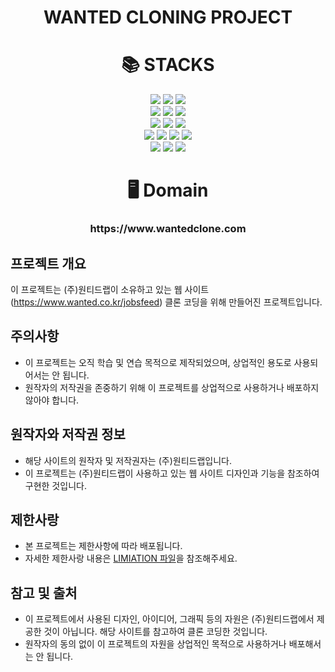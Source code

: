 <div align=center><h1> WANTED CLONING PROJECT </h1></div>

<div align=center><h1>📚 STACKS</h1></div>

<div align=center>
  <img src="https://img.shields.io/badge/html5-E34F26?style=for-the-badge&logo=html5&logoColor=white">
  <img src="https://img.shields.io/badge/css-1572B6?style=for-the-badge&logo=css3&logoColor=white">
  <img src="https://img.shields.io/badge/tailwind-06B6D4?style=for-the-badge&logo=tailwind&logoColor=white">
  <br>
  <img src="https://img.shields.io/badge/javascript-F7DF1E?style=for-the-badge&logo=javascript&logoColor=black">
  <img src="https://img.shields.io/badge/react-61DAFB?style=for-the-badge&logo=react&logoColor=black">
  <img src="https://img.shields.io/badge/node.js-339933?style=for-the-badge&logo=Node.js&logoColor=white">
  <br>
  <img src="https://img.shields.io/badge/python-3776AB?style=for-the-badge&logo=python&logoColor=white">
  <img src="https://img.shields.io/badge/django-092E20?style=for-the-badge&logo=django&logoColor=white">
  <img src="https://img.shields.io/badge/sqlite-003B57?style=for-the-badge&logo=sqlite&logoColor=white">
  <br>
  <img src="https://img.shields.io/badge/nginx-009639?style=for-the-badge&logo=nginx&logoColor=white">
  <img src="https://img.shields.io/badge/gunicorn-499848?style=for-the-badge&logo=gunicorn&logoColor=white">
  <img src="https://img.shields.io/badge/amazonaws-232F3E?style=for-the-badge&logo=amazonaws&logoColor=white">  
  <img src="https://img.shields.io/badge/ubuntu-E95420?style=for-the-badge&logo=ubuntu&logoColor=white">
  <br>
  <img src="https://img.shields.io/badge/git-F05032?style=for-the-badge&logo=git&logoColor=white">
  <img src="https://img.shields.io/badge/github-181717?style=for-the-badge&logo=github&logoColor=white">
  <img src="https://img.shields.io/badge/GitHub Actions-2088FF?style=for-the-badge&logo=githubactions&logoColor=white">
</div>

<div align=center>
  <h1>
    🖥️ Domain 
    <h3>
    https://www.wantedclone.com
    <h3>
  </h1>
</div>
    
## 프로젝트 개요

이 프로젝트는 (주)원티드랩이 소유하고 있는 웹 사이트(https://www.wanted.co.kr/jobsfeed) 클론 코딩을 위해 만들어진 프로젝트입니다.

## 주의사항

- 이 프로젝트는 오직 학습 및 연습 목적으로 제작되었으며, 상업적인 용도로 사용되어서는 안 됩니다.
- 원작자의 저작권을 존중하기 위해 이 프로젝트를 상업적으로 사용하거나 배포하지 않아야 합니다.

## 원작자와 저작권 정보

- 해당 사이트의 원작자 및 저작권자는 (주)원티드랩입니다.
- 이 프로젝트는 (주)원티드랩이 사용하고 있는 웹 사이트 디자인과 기능을 참조하여 구현한 것입니다.

## 제한사랑

- 본 프로젝트는 제한사항에 따라 배포됩니다.
- 자세한 제한사랑 내용은 [LIMIATION 파일](LIMITATION)을 참조해주세요.

## 참고 및 출처

- 이 프로젝트에서 사용된 디자인, 아이디어, 그래픽 등의 자원은 (주)원티드랩에서 제공한 것이 아닙니다. 해당 사이트를 참고하여 클론 코딩한 것입니다.
- 원작자의 동의 없이 이 프로젝트의 자원을 상업적인 목적으로 사용하거나 배포해서는 안 됩니다.
